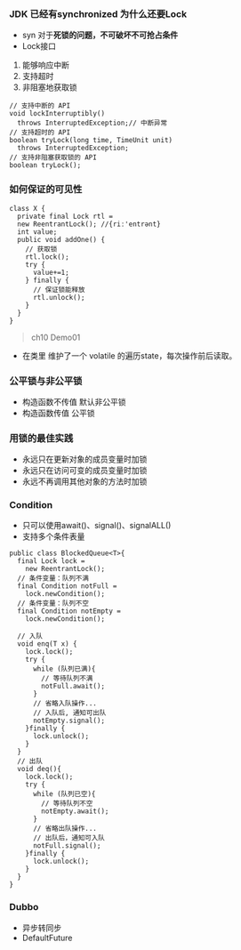 ### JDK 已经有synchronized 为什么还要Lock
* syn 对于**死锁的问题，不可破坏不可抢占条件**
* Lock接口 
1. 能够响应中断
2. 支持超时
3. 非阻塞地获取锁

```
// 支持中断的 API
void lockInterruptibly() 
  throws InterruptedException;// 中断异常
// 支持超时的 API
boolean tryLock(long time, TimeUnit unit) 
  throws InterruptedException;
// 支持非阻塞获取锁的 API
boolean tryLock();
```
### 如何保证的可见性


```
class X {
  private final Lock rtl =
  new ReentrantLock(); //{riː'entrənt}
  int value;
  public void addOne() {
    // 获取锁
    rtl.lock();  
    try {
      value+=1;
    } finally {
      // 保证锁能释放
      rtl.unlock();
    }
  }
}

```
> ch10 Demo01
* 在类里 维护了一个 volatile 的遍历state，每次操作前后读取。

### 公平锁与非公平锁
* 构造函数不传值 默认非公平锁
* 构造函数传值 公平锁

### 用锁的最佳实践
* 永远只在更新对象的成员变量时加锁 
* 永远只在访问可变的成员变量时加锁
* 永远不再调用其他对象的方法时加锁
### Condition 
* 只可以使用await()、signal()、signalALL() 
* 支持多个条件表量


```
public class BlockedQueue<T>{
  final Lock lock =
    new ReentrantLock();
  // 条件变量：队列不满  
  final Condition notFull =
    lock.newCondition();
  // 条件变量：队列不空  
  final Condition notEmpty =
    lock.newCondition();

  // 入队
  void enq(T x) {
    lock.lock();
    try {
      while (队列已满){
        // 等待队列不满
        notFull.await();
      }  
      // 省略入队操作...
      // 入队后, 通知可出队
      notEmpty.signal();
    }finally {
      lock.unlock();
    }
  }
  // 出队
  void deq(){
    lock.lock();
    try {
      while (队列已空){
        // 等待队列不空
        notEmpty.await();
      }  
      // 省略出队操作...
      // 出队后，通知可入队
      notFull.signal();
    }finally {
      lock.unlock();
    }  
  }
}

```

### Dubbo
* 异步转同步
* DefaultFuture
